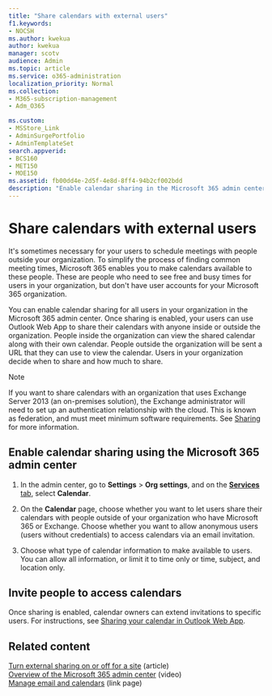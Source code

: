 ```yaml
---
title: "Share calendars with external users"
f1.keywords:
- NOCSH
ms.author: kwekua
author: kwekua
manager: scotv
audience: Admin
ms.topic: article
ms.service: o365-administration
localization_priority: Normal
ms.collection: 
- M365-subscription-management
- Adm_O365

ms.custom:
- MSStore_Link
- AdminSurgePortfolio
- AdminTemplateSet
search.appverid:
- BCS160
- MET150
- MOE150
ms.assetid: fb00dd4e-2d5f-4e8d-8ff4-94b2cf002bdd
description: "Enable calendar sharing in the Microsoft 365 admin center so users can share their calendars with anyone inside or outside the organization."
---
```


# Share calendars with external users

It's sometimes necessary for your users to schedule meetings with people outside your organization. To simplify the process of finding common meeting times, Microsoft 365 enables you to make calendars available to these people. These are people who need to see free and busy times for users in your organization, but don't have user accounts for your Microsoft 365 organization.

You can enable calendar sharing for all users in your organization in the Microsoft 365 admin center. Once sharing is enabled, your users can use Outlook Web App to share their calendars with anyone inside or outside the organization. People inside the organization can view the shared calendar along with their own calendar. People outside the organization will be sent a URL that they can use to view the calendar. Users in your organization decide when to share and how much to share.

> [!NOTE]
> If you want to share calendars with an organization that uses Exchange Server 2013 (an on-premises solution), the Exchange administrator will need to set up an authentication relationship with the cloud. This is known as federation, and must meet minimum software requirements. See [Sharing](/exchange/sharing-exchange-2013-help) for more information.
  
## Enable calendar sharing using the Microsoft 365 admin center

1. In the admin center, go to **Settings** \> **Org settings**, and on the <a href="https://go.microsoft.com/fwlink/p/?linkid=2053743" target="_blank">**Services** tab</a>, select **Calendar**.
  
3. On the **Calendar** page, choose whether you want to let users share their calendars with people outside of your organization who have Microsoft 365 or Exchange. Choose whether you want to allow anonymous users (users without credentials) to access calendars via an email invitation.

4. Choose what type of calendar information to make available to users. You can allow all information, or limit it to time only or time, subject, and location only.

## Invite people to access calendars

Once sharing is enabled, calendar owners can extend invitations to specific users. For instructions, see [Sharing your calendar in Outlook Web App](https://support.microsoft.com/office/7ecef8ae-139c-40d9-bae2-a23977ee58d5).

## Related content

[Turn external sharing on or off for a site](/sharepoint/change-external-sharing-site) (article)\
[Overview of the Microsoft 365 admin center](../../business-video/admin-center-overview.md) (video)\
[Manage email and calendars](../email/index.yml) (link page)